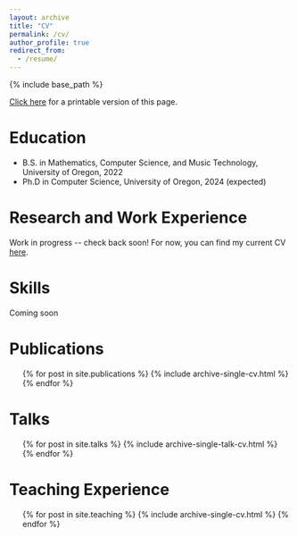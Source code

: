 ```yaml
---
layout: archive
title: "CV"
permalink: /cv/
author_profile: true
redirect_from:
  - /resume/
---
```


{% include base_path %}

[Click here](/files/resume.pdf) for a printable version of this page.

Education
======
* B.S. in Mathematics, Computer Science, and Music Technology, University of Oregon, 2022
* Ph.D in Computer Science, University of Oregon, 2024 (expected)

Research and Work Experience
======
Work in progress -- check back soon! For now, you can find my current CV [here](/files/resume.pdf).

<!-- 
* Summer 2015: Research Assistant
  * Github University
  * Duties included: Tagging issues
  * Supervisor: Professor Git

* Fall 2015: Research Assistant
  * Github University
  * Duties included: Merging pull requests
  * Supervisor: Professor Hub 
  -->
  
Skills
======
Coming soon

<!-- 
* Skill 1
* Skill 2
  * Sub-skill 2.1
  * Sub-skill 2.2
  * Sub-skill 2.3
* Skill 3 
-->

Publications
======
  <ul>{% for post in site.publications %}
    {% include archive-single-cv.html %}
  {% endfor %}</ul>
  
Talks
======
  <ul>{% for post in site.talks %}
    {% include archive-single-talk-cv.html %}
  {% endfor %}</ul>
  
Teaching Experience
======
  <ul>{% for post in site.teaching %}
    {% include archive-single-cv.html %}
  {% endfor %}</ul>

<!-- 
Service and leadership
======
* Currently signed in to 43 different slack teams 
-->
